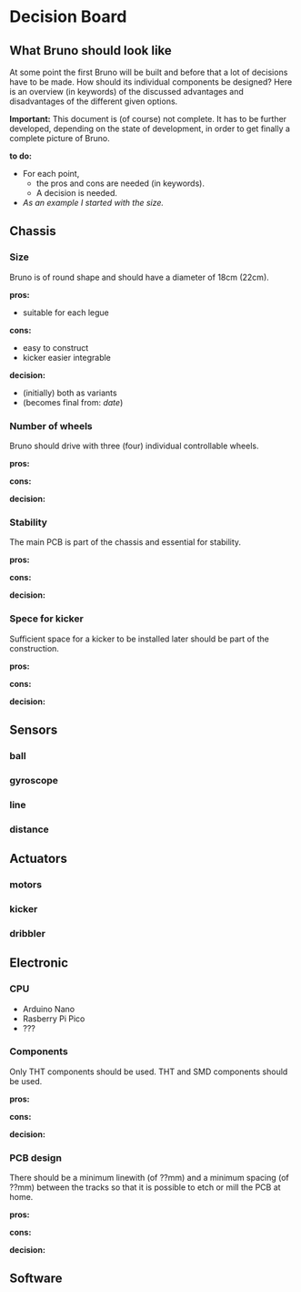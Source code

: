 # Decision Board

## What Bruno should look like

At some point the first Bruno will be built and before that a lot of decisions have to be made. How should its individual components be designed?
Here is an overview (in keywords) of the discussed advantages and
disadvantages of the different given options.

**Important:**
This document is (of course) not complete.
It has to be further developed, depending on the state of development, in order to get finally a complete picture of Bruno.

**to do:**

- For each point,
  - the pros and cons are needed (in keywords).
  - A decision is needed.
- *As an example I started with the size.*

## Chassis

### Size

Bruno is of round shape and should have a diameter of 18cm (22cm).

**pros:**

- suitable for each legue

**cons:**

- easy to construct
- kicker easier integrable

**decision:**

- (initially) both as variants
- (becomes final from: *date*)

### Number of wheels

Bruno should drive with three (four) individual controllable wheels.

**pros:**

**cons:**

**decision:**

### Stability

The main PCB is part of the chassis and essential for stability.

**pros:**

**cons:**

**decision:**

### Spece for kicker

Sufficient space for a kicker to be installed later should be part of the construction.

**pros:**

**cons:**

**decision:**

## Sensors

### ball

### gyroscope

### line

### distance

## Actuators

### motors

### kicker

### dribbler

## Electronic

### CPU

- Arduino Nano
- Rasberry Pi Pico
- ???

### Components

Only THT components should be used.
THT and SMD components should be used.

**pros:**

**cons:**

**decision:**

### PCB design

There should be a minimum linewith (of ??mm) and a minimum spacing (of ??mm) between the tracks so that it is possible to etch or mill the PCB at home.

**pros:**

**cons:**

**decision:**

## Software

